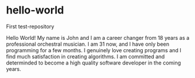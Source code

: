 # hello-world
First test-repository

Hello World!
My name is John and I am a career changer from 18 years as a professional orchestral musician.
I am 31 now, and I have only been programming for a few months.
I genuinely love creating programs and I find much satisfaction in creating algorithms.
I am committed and determinded to become a high quality software developer in the coming years. 
